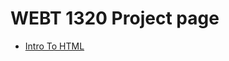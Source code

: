 # WEBT 1320 Project page

<ul>
    <li><a href="into_to_html/index.html" target="blank">Intro To HTML</a></li>
</ul>